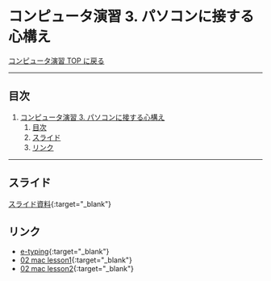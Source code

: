 # コンピュータ演習 3. パソコンに接する心構え

[コンピュータ演習 TOP に戻る](./index.md)

---

## 目次

1. [コンピュータ演習 3. パソコンに接する心構え](#コンピュータ演習-3-パソコンに接する心構え)
   1. [目次](#目次)
   2. [スライド](#スライド)
   3. [リンク](#リンク)


---

## スライド

[スライド資料](./cp_03slide.pdf){:target="_blank"}

## リンク
- [e-typing](https://www.e-typing.ne.jp/){:target="_blank"}
- [02 mac lesson1](https://www.youtube.com/watch?v=zwrc9RXhsv4){:target="_blank"}
- [02 mac lesson2](https://www.youtube.com/watch?v=kySiPjwYvQw){:target="_blank"}
